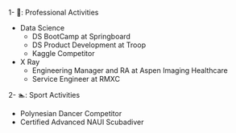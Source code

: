 1- 🔬: Professional Activities 
  - Data Science
    - DS BootCamp at Springboard
    - DS Product Development at Troop
    - Kaggle Competitor  
  - X Ray  
    - Engineering Manager and RA at Aspen Imaging Healthcare
    - Service Engineer at RMXC
 
2- 🏊: Sport Activities
  - Polynesian Dancer Competitor
  - Certified Advanced NAUI Scubadiver
